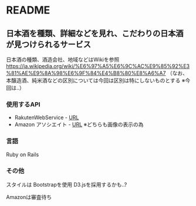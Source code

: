 # README

## 日本酒を種類、詳細などを見れ、こだわりの日本酒が見つけられるサービス
日本酒の種類、酒造会社、地域などはWikiを参照
https://ja.wikipedia.org/wiki/%E6%97%A5%E6%9C%AC%E9%85%92%E3%81%AE%E9%8A%98%E6%9F%84%E4%B8%80%E8%A6%A7
（なお、本醸造酒、純米酒などの区別については今回は区別は特にしないものとする
  ※今回は..）

### 使用するAPI
- RakutenWebService - [URL](https://webservice.rakuten.co.jp/api/ichibaitemsearch/)
- Amazon アソシエイト - [URL](https://affiliate.amazon.co.jp/assoc_credentials/home)
※どちらも画像の表示の為

### 言語
Ruby on Rails

### その他
スタイルは Bootstrapを使用
D3.jsを採用するかも..?

Amazonは審査待ち
